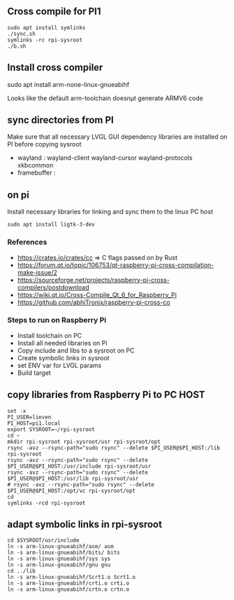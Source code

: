 ## Cross compile for PI1

```
sudo apt install symlinks 
./sync.sh
symlinks -rc rpi-sysroot
./b.sh
```

## Install cross compiler 
sudo apt install arm-none-linux-gnueabihf

Looks like the default arm-toolchain doesnµt generate ARMV6 code
## sync directories from PI
Make sure that all necessary LVGL GUI dependency libraries are installed on PI before copying sysroot 
- wayland : wayland-client wayland-cursor wayland-protocols xkbcommon
- framebuffer :

## on pi
Install necessary libraries for linking and sync them to the linux PC host
```
sudo apt install ligtk-3-dev
```
### References
- https://crates.io/crates/cc => C flags passed on by Rust
- https://forum.qt.io/topic/106753/qt-raspberry-pi-cross-compilation-make-issue/2
- https://sourceforge.net/projects/raspberry-pi-cross-compilers/postdownload 
- https://wiki.qt.io/Cross-Compile_Qt_6_for_Raspberry_Pi
- https://github.com/abhiTronix/raspberry-pi-cross-co

### Steps to run on Raspberry Pi
- Install toolchain on PC
- Install all needed libraries on Pi
- Copy include and libs to a sysroot on PC
- Create symbolic links in sysroot
- set ENV var for LVGL params
- Build target 


## copy libraries from Raspberry Pi to PC HOST
```
set -x
PI_USER=lieven
PI_HOST=pi1.local
export SYSROOT=~/rpi-sysroot
cd ~
mkdir rpi-sysroot rpi-sysroot/usr rpi-sysroot/opt
rsync -avz --rsync-path="sudo rsync" --delete $PI_USER@$PI_HOST:/lib rpi-sysroot
rsync -avz --rsync-path="sudo rsync" --delete $PI_USER@$PI_HOST:/usr/include rpi-sysroot/usr
rsync -avz --rsync-path="sudo rsync" --delete $PI_USER@$PI_HOST:/usr/lib rpi-sysroot/usr
# rsync -avz --rsync-path="sudo rsync" --delete $PI_USER@$PI_HOST:/opt/vc rpi-sysroot/opt
cd
symlinks -rcd rpi-sysroot
```

## adapt symbolic links in rpi-sysroot
```
cd $SYSROOT/usr/include
ln -s arm-linux-gnueabihf/asm/ asm
ln -s arm-linux-gnueabihf/bits/ bits
ln -s arm-linux-gnueabihf/sys sys
ln -s arm-linux-gnueabihf/gnu gnu
cd ../lib
ln -s arm-linux-gnueabihf/Scrt1.o Scrt1.o
ln -s arm-linux-gnueabihf/crti.o crti.o
ln -s arm-linux-gnueabihf/crtn.o crtn.o
```